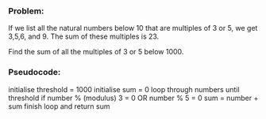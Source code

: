 ### Problem:

If we list all the natural numbers below 10 that are multiples of 3 or 5, we get 3,5,6, and 9. The sum of these multiples is 23.

Find the sum of all the multiples of 3 or 5 below 1000.

### Pseudocode:

initialise threshold = 1000
initialise sum = 0
loop through numbers until threshold
   if number % (modulus) 3 = 0 OR number % 5 = 0
          sum = number + sum
finish loop and return sum